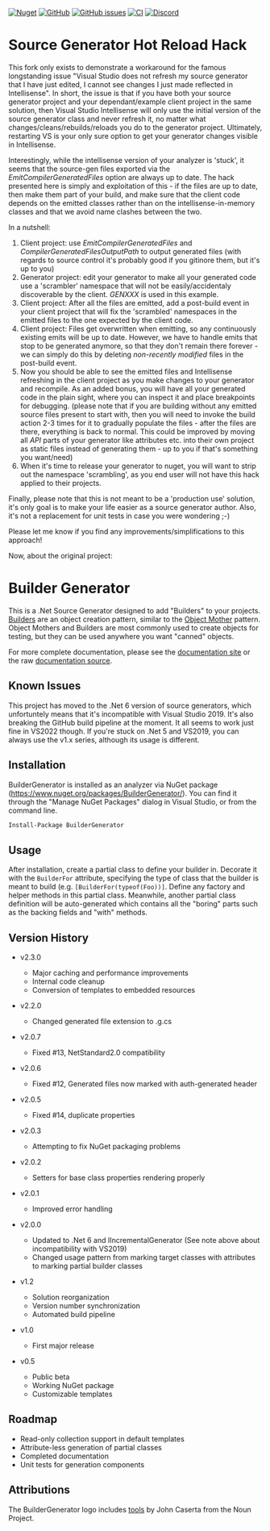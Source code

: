 [![Nuget](https://img.shields.io/nuget/dt/buildergenerator)](https://www.nuget.org/packages/BuilderGenerator/)
[![GitHub](https://img.shields.io/github/license/melgrubb/buildergenerator)](https://opensource.org/licenses/MIT)
[![GitHub issues](https://img.shields.io/github/issues/melgrubb/buildergenerator)](https://github.com/MelGrubb/BuilderGenerator/issues)
[![CI](https://github.com/MelGrubb/BuilderGenerator/actions/workflows/ci.yml/badge.svg)](https://github.com/MelGrubb/BuilderGenerator/actions/workflows/ci.yml)
[![Discord](https://img.shields.io/discord/813785114722697258?logo=discord&logoColor=white)](https://discord.com/channels/813785114722697258/1099524153436012694)

# Source Generator Hot Reload Hack #

This fork only exists to demonstrate a workaround for the famous longstanding issue "Visual Studio does not refresh my source generator that I have just edited, I cannot see changes I just made reflected in Intellisense".
In short, the issue is that if you have both your source generator project and your dependant/example client project in the same solution, then Visual Studio Intellisense will only use the initial version of the source generator class and never refresh it, no matter what changes/cleans/rebuilds/reloads you do to the generator project. Ultimately, restarting VS is your only sure option to get your generator changes visible in Intellisense.

Interestingly, while the intellisense version of your analyzer is 'stuck', it seems that the source-gen files exported via the *EmitCompilerGeneratedFiles* option are always up to date. The hack presented here is simply and exploitation of this - if the files are up to date, then make them part of your build, and make sure that the client code depends on the emitted classes rather than on the intellisense-in-memory classes and that we avoid name clashes between the two.

In a nutshell:

1. Client project: use *EmitCompilerGeneratedFiles* and *CompilerGeneratedFilesOutputPath* to output generated files (with regards to source control it's probably good if you gitinore them, but it's up to you)
2. Generator project: edit your generator to make all your generated code use a 'scrambler' namespace that will not be easily/accidentaly discoverable by the client. *GENXXX* is used in this example.
3. Client project: After all the files are emitted, add a post-build event in your client project that will fix the 'scrambled' namespaces in the emitted files to the one expected by the client code.
4. Client project: Files get overwritten when emitting, so any continuously existing emits will be up to date. However, we have to handle emits that stop to be generated anymore, so that they don't remain there forever - we can simply do this by deleting *non-recently modified* files in the post-build event.
5. Now you should be able to see the emitted files and Intellisense refreshing in the client project as you make changes to your generator and recompile. As an added bonus, you will have all your generated code in the plain sight, where you can inspect it and place breakpoints for debugging. (please note that if you are building without any emitted source files present to start with, then you will need to invoke the build action 2-3 times for it to gradually populate the files - after the files are there, everything is back to normal. This could be improved by moving all *API* parts of your generator like attributes etc. into their own project as static files instead of generating them - up to you if that's something you want/need)
6. When it's time to release your generator to nuget, you will want to strip out the namespace 'scrambling', as you end user will not have this hack applied to their projects.

Finally, please note that this is not meant to be a 'production use' solution, it's only goal is to make your life easier as a source generator author. Also, it's not a replacement for unit tests in case you were wondering ;-)

Please let me know if you find any improvements/simplifications to this approach!

Now, about the original project:

# Builder Generator #

This is a .Net Source Generator designed to add "Builders" to your projects. [Builders](https://en.wikipedia.org/wiki/Builder_pattern) are an object creation pattern, similar to the [Object Mother](https://martinfowler.com/bliki/ObjectMother.html) pattern. Object Mothers and Builders are most commonly used to create objects for testing, but they can be used anywhere you want "canned" objects.

For more complete documentation, please see the [documentation site](https://melgrubb.github.io/BuilderGenerator/) or the raw [documentation source](https://github.com/MelGrubb/BuilderGenerator/blob/main/docs/index.md).

## Known Issues ##

This project has moved to the .Net 6 version of source generators, which unfortuntely means that it's incompatible with Visual Studio 2019. It's also breaking the GitHub build pipeline at the moment. It all seems to work just fine in VS2022 though. If you're stuck on .Net 5 and VS2019, you can always use the v1.x series, although its usage is different.

## Installation ##

BuilderGenerator is installed as an analyzer via NuGet package (https://www.nuget.org/packages/BuilderGenerator/). You can find it through the "Manage NuGet Packages" dialog in Visual Studio, or from the command line.

```ps
Install-Package BuilderGenerator
```

## Usage ##

After installation, create a partial class to define your builder in. Decorate it with the ```BuilderFor``` attribute, specifying the type of class that the builder is meant to build (e.g. ```[BuilderFor(typeof(Foo))]```. Define any factory and helper methods in this partial class. Meanwhile, another partial class definition will be auto-generated which contains all the "boring" parts such as the backing fields and "with" methods.

## Version History ##
- v2.3.0
    - Major caching and performance improvements
    - Internal code cleanup
    - Conversion of templates to embedded resources

- v2.2.0
  - Changed generated file extension to .g.cs

- v2.0.7
  - Fixed #13, NetStandard2.0 compatibility

- v2.0.6
  - Fixed #12, Generated files now marked with auth-generated header

- v2.0.5
  - Fixed #14, duplicate properties

- v2.0.3
  - Attempting to fix NuGet packaging problems

- v2.0.2
  - Setters for base class properties rendering properly

- v2.0.1
  - Improved error handling

- v2.0.0
  - Updated to .Net 6 and IIncrementalGenerator (See note above about incompatibility with VS2019)
  - Changed usage pattern from marking target classes with attributes to marking partial builder classes

- v1.2
  - Solution reorganization
  - Version number synchronization
  - Automated build pipeline

- v1.0
  - First major release

- v0.5
  - Public beta
  - Working NuGet package
  - Customizable templates

## Roadmap ##

- Read-only collection support in default templates
- Attribute-less generation of partial classes
- Completed documentation
- Unit tests for generation components

## Attributions ##

The BuilderGenerator logo includes [tools](https://thenounproject.com/term/tools/11192) by John Caserta from the Noun Project.

